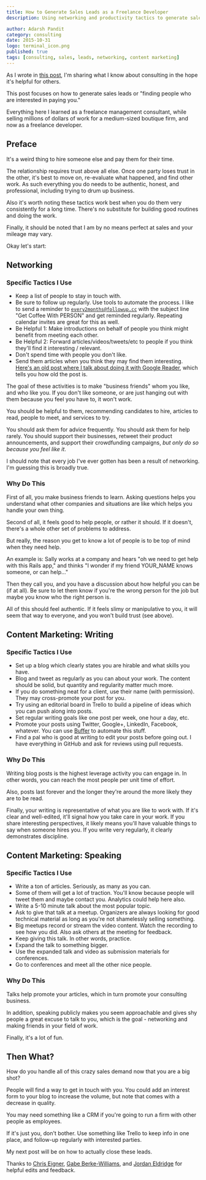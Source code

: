 ```yaml
---
title: How to Generate Sales Leads as a Freelance Developer
description: Using networking and productivity tactics to generate sales interest

author: Adarsh Pandit
category: consulting
date: 2015-10-31
logo: terminal_icon.png
published: true
tags: [consulting, sales, leads, networking, content marketing]
---
```



As I wrote in [this post][1],
I'm sharing what I know about
consulting in the hope it's helpful for others.

This post focuses on how to generate sales leads or
"finding people who are interested in paying you."

Everything here I learned as a freelance
management consultant,
while selling millions of dollars of work
for a medium-sized boutique firm,
and now as a freelance developer.

[1]: /how-to-run-a-freelance-software-consulting-business

## Preface

It's a weird thing to hire someone else
and pay them for their time.

The relationship requires trust above all else.
Once one party loses trust in the other,
it's best to move on, re-evaluate what happened,
and find other work.
As such everything you do
needs to be authentic, honest, and professional,
including trying to drum up business.

Also it's worth noting these tactics work best
when you do them very consistently
for a long time.
There's no substitute for building good routines
and doing the work.

Finally, it should be noted
that I am by no means perfect at sales
and your mileage may vary.

Okay let's start:

## Networking

### Specific Tactics I Use

* Keep a list of people to stay in touch with.
* Be sure to follow up regularly. Use tools to automate the process.
  I like to send a reminder to [`every2months@followup.cc`][2] with
  the subject line "Get Coffee With PERSON" and get reminded regularly.
  Repeating calendar invites are great for this as well.
* Be Helpful 1: Make introductions on behalf of people you think might
  benefit from meeting each other.
* Be Helpful 2: Forward articles/videos/tweets/etc to people if you think
  they'll find it interesting / relevant.
* Don't spend time with people you don't like.
* Send them articles when you think they may find them interesting. [Here's an
  old post where I talk about doing it with Google Reader][reader post], which
  tells you how old the post is.

[2]: http://help.followup.cc/knowledge_base/topics/cheat-sheet
[reader post]: /google-reader-as-a-networking-tool

The goal of these activities
is to make "business friends"
whom you like, and who like you.
If you don't like someone,
or are just hanging out with them
because you feel you have to,
it won't work.

You should be helpful to them,
recommending candidates to hire,
articles to read,
people to meet,
and services to try.

You should ask them for advice frequently.
You should ask them for help rarely.
You should support their businesses,
retweet their product announcements,
and support their crowdfunding campaigns,
_but only do so because you feel like it_.

I should note
that every job I've ever gotten
has been a result of networking.
I'm guessing this is broadly true.

### Why Do This

First of all,
you make business friends to learn.
Asking questions helps you understand
what other companies and situations are like
which helps you handle your own thing.

Second of all, it feels good to help people,
or rather it should.
If it doesn't,
there's a whole other set of problems to address.

But really,
the reason you get to know a lot of people
is to be top of mind when they need help.

An example is:
Sally works at a company
and hears
"oh we need to get help with this Rails app,"
and thinks
"I wonder if my friend YOUR_NAME knows someone, or can help..."

Then they call you,
and you have a discussion about how helpful you can be
(if at all).
Be sure to let them know
if you're the wrong person for the job
but maybe you know who the right person is.

All of this should feel authentic.
If it feels slimy or manipulative to you,
it will seem that way to everyone,
and you won't build trust (see above).


## Content Marketing: Writing

### Specific Tactics I Use

* Set up a blog which clearly states you are hirable and what skills you have.
* Blog and tweet as regularly as you can about your work.
  The content should be solid, but quantity and regularity matter much more.
* If you do something neat for a client, use their name (with permission).
  They may cross-promote your post for you.
* Try using an editorial board in Trello to build a pipeline of ideas
  which you can push along into posts.
* Set regular writing goals like one post per week, one hour a day, etc.
* Promote your posts using Twitter, Google+, LinkedIn, Facebook, whatever.
  You can use [Buffer] to automate this stuff.
* Find a pal who is good at writing to edit your posts before going out.
  I have everything in GitHub and ask for reviews using pull requests.

[Buffer]: https://buffer.com

### Why Do This

Writing blog posts is the highest leverage activity you can engage in.
In other words,
you can reach the most people
per unit time of effort.

Also, posts last forever
and the longer they're around
the more likely they are to be read.

Finally, your writing is representative of
what you are like to work with.
If it's clear and well-edited,
it'll signal how you take care in your work.
If you share interesting perspectives,
it likely means you'll have valuable things to say
when someone hires you.
If you write very regularly,
it clearly demonstrates discipline.

## Content Marketing: Speaking

### Specific Tactics I Use

* Write a ton of articles. Seriously, as many as you can.
* Some of them will get a lot of traction. You'll know because people will
  tweet them and maybe contact you. Analytics could help here also.
* Write a 5-10 minute talk about the most popular topic.
* Ask to give that talk at a meetup. Organizers are always looking for
  good technical material as long as you're not shamelessly selling something.
* Big meetups record or stream the video content.  Watch the recording to
  see how you did. Also ask others at the meeting for feedback.
* Keep giving this talk. In other words, practice.
* Expand the talk to something bigger.
* Use the expanded talk and video as submission materials for conferences.
* Go to conferences and meet all the other nice people.

### Why Do This

Talks help promote your articles, which in turn promote your consulting business.

In addition, speaking publicly makes you seem approachable and gives shy people
a great excuse to talk to you, which is the goal - networking and making
friends in your field of work.

Finally, it's a lot of fun.

## Then What?

How do you handle all of this crazy sales demand
now that you are a big shot?

People will find a way to get in touch with you.
You could add an interest form to your blog
to increase the volume,
but note that comes with a decrease in quality.

You may need something like a CRM
if you're going to run a firm
with other people as employees.

If it's just you, don't bother.
Use something like Trello to keep info in one place,
and follow-up regularly with interested parties.

My next post will be on how to actually close these leads.

Thanks to [Chris Eigner], [Gabe Berke-Williams], and [Jordan Eldridge]
for helpful edits and feedback.

[Chris Eigner]: https://twitter.com/eignerchris
[Gabe Berke-Williams]: https://twitter.com/gabebw
[Jordan Eldridge]: https://twitter.com/captbaritone
